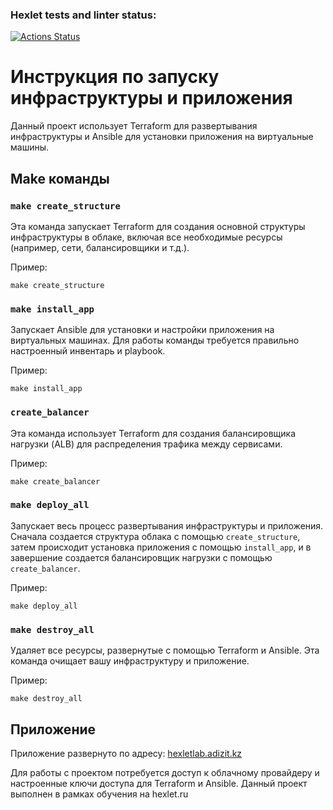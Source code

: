 ### Hexlet tests and linter status:
[![Actions Status](https://github.com/AslanFazyltegi/devops-for-programmers-project-77/actions/workflows/hexlet-check.yml/badge.svg)](https://github.com/AslanFazyltegi/devops-for-programmers-project-77/actions)



# Инструкция по запуску инфраструктуры и приложения

Данный проект использует Terraform для развертывания инфраструктуры и Ansible для установки приложения на виртуальные машины.

## Make команды

### `make create_structure`
Эта команда запускает Terraform для создания основной структуры инфраструктуры в облаке, включая все необходимые ресурсы (например, сети, балансировщики и т.д.).

Пример:
```
make create_structure
```

### `make install_app`
Запускает Ansible для установки и настройки приложения на виртуальных машинах. Для работы команды требуется правильно настроенный инвентарь и playbook.

Пример:
```
make install_app
```

### `create_balancer`
Эта команда использует Terraform для создания балансировщика нагрузки (ALB) для распределения трафика между сервисами.

Пример:
```
make create_balancer
```

### `make deploy_all`
Запускает весь процесс развертывания инфраструктуры и приложения. Сначала создается структура облака с помощью `create_structure`, затем происходит установка приложения с помощью `install_app`, и в завершение создается балансировщик нагрузки с помощью `create_balancer`.

Пример:
```
make deploy_all
```

### `make destroy_all`
Удаляет все ресурсы, развернутые с помощью Terraform и Ansible. Эта команда очищает вашу инфраструктуру и приложение.

Пример:
```
make destroy_all
```

## Приложение

Приложение развернуто по адресу: [hexletlab.adizit.kz](http://hexletlab.adizit.kz)

Для работы с проектом потребуется доступ к облачному провайдеру и настроенные ключи доступа для Terraform и Ansible. Данный проект выполнен в рамках обучения на hexlet.ru

